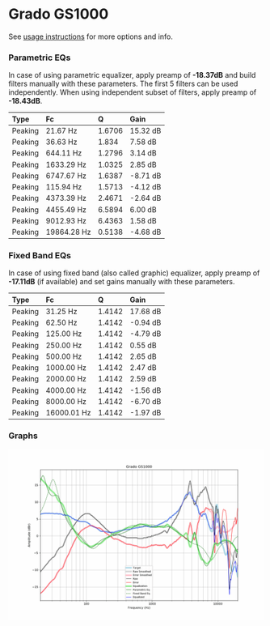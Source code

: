 # Grado GS1000
See [usage instructions](https://github.com/jaakkopasanen/AutoEq#usage) for more options and info.

### Parametric EQs
In case of using parametric equalizer, apply preamp of **-18.37dB** and build filters manually
with these parameters. The first 5 filters can be used independently.
When using independent subset of filters, apply preamp of **-18.43dB**.

| Type    | Fc          |      Q | Gain     |
|:--------|:------------|:-------|:---------|
| Peaking | 21.67 Hz    | 1.6706 | 15.32 dB |
| Peaking | 36.63 Hz    | 1.834  | 7.58 dB  |
| Peaking | 644.11 Hz   | 1.2796 | 3.14 dB  |
| Peaking | 1633.29 Hz  | 1.0325 | 2.85 dB  |
| Peaking | 6747.67 Hz  | 1.6387 | -8.71 dB |
| Peaking | 115.94 Hz   | 1.5713 | -4.12 dB |
| Peaking | 4373.39 Hz  | 2.4671 | -2.64 dB |
| Peaking | 4455.49 Hz  | 6.5894 | 6.00 dB  |
| Peaking | 9012.93 Hz  | 6.4363 | 1.58 dB  |
| Peaking | 19864.28 Hz | 0.5138 | -4.68 dB |

### Fixed Band EQs
In case of using fixed band (also called graphic) equalizer, apply preamp of **-17.11dB**
(if available) and set gains manually with these parameters.

| Type    | Fc          |      Q | Gain     |
|:--------|:------------|:-------|:---------|
| Peaking | 31.25 Hz    | 1.4142 | 17.68 dB |
| Peaking | 62.50 Hz    | 1.4142 | -0.94 dB |
| Peaking | 125.00 Hz   | 1.4142 | -4.79 dB |
| Peaking | 250.00 Hz   | 1.4142 | 0.55 dB  |
| Peaking | 500.00 Hz   | 1.4142 | 2.65 dB  |
| Peaking | 1000.00 Hz  | 1.4142 | 2.47 dB  |
| Peaking | 2000.00 Hz  | 1.4142 | 2.59 dB  |
| Peaking | 4000.00 Hz  | 1.4142 | -1.56 dB |
| Peaking | 8000.00 Hz  | 1.4142 | -6.70 dB |
| Peaking | 16000.01 Hz | 1.4142 | -1.97 dB |

### Graphs
![](./Grado%20GS1000.png)